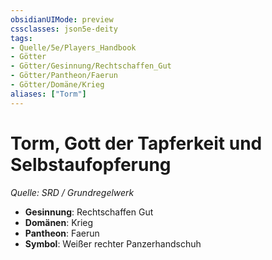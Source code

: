 ```yaml
---
obsidianUIMode: preview
cssclasses: json5e-deity
tags:
- Quelle/5e/Players_Handbook
- Götter
- Götter/Gesinnung/Rechtschaffen_Gut
- Götter/Pantheon/Faerun
- Götter/Domäne/Krieg
aliases: ["Torm"]
---
```

# Torm, Gott der Tapferkeit und Selbstaufopferung
*Quelle: SRD / Grundregelwerk* 

- **Gesinnung**: Rechtschaffen Gut
- **Domänen**: Krieg
- **Pantheon**: Faerun
- **Symbol**: Weißer rechter Panzerhandschuh